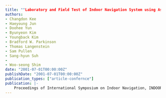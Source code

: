 ```yaml
---
title: ""Laboratory and Field Test of Indoor Navigation System using Asynchronous Pseudolites""
authors:
- Changdon Kee
- Haeyoung Jun
- Doohee Yun
- Byunyeon Kim
- Youngback Kim
- Bradford W. Parkinson
- Thomas Langenstein
- Sam Pullen
- Sang-hyun Suh
- 
- Woo-seong Shim
date: "2001-07-01T00:00:00Z"
publishDate: "2001-07-01T00:00:00Z"
publication_types: ["article-confernce"]
publication: |-
    Proceedings of International Symposium on Indoor Navigation, INDOORNAV-2001, Munich, Germany, July, 2001, pp.215-251
---
```

